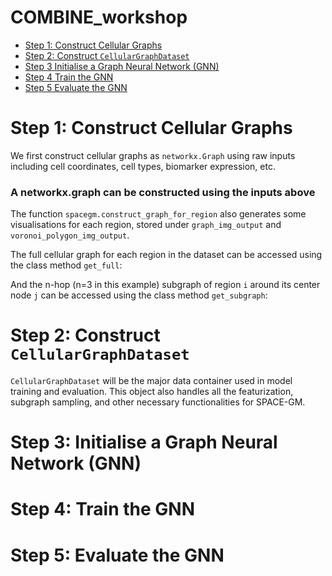 # COMBINE_workshop
* [Step 1: Construct Cellular Graphs](#step-1-construct-cellular-graphs)
* [Step 2: Construct `CellularGraphDataset`](#step-2-construct-cellulargraphdataset)
* [Step 3 Initialise a Graph Neural Network (GNN)](#step-3-initialise-a-graph-neural-network-gnn)
* [Step 4 Train the GNN](#step-4-train-the-gnn)
* [Step 5 Evaluate the GNN](#step-5-evaluate-the-gnn)

# Step 1: Construct Cellular Graphs

We first construct cellular graphs as `networkx.Graph` using raw inputs including cell coordinates, cell types, biomarker expression, etc.

### A networkx.graph can be constructed using the inputs above

The function `spacegm.construct_graph_for_region` also generates some visualisations for each region, stored under `graph_img_output` and `voronoi_polygon_img_output`.

The full cellular graph for each region in the dataset can be accessed using the class method `get_full`:

And the n-hop (n=3 in this example) subgraph of region `i` around its center node `j` can be accessed using the class method `get_subgraph`: 

# Step 2: Construct `CellularGraphDataset`

`CellularGraphDataset` will be the major data container used in model training and evaluation. This object also handles all the featurization, subgraph sampling, and other necessary functionalities for SPACE-GM.

# Step 3: Initialise a Graph Neural Network (GNN)

# Step 4: Train the GNN

# Step 5: Evaluate the GNN